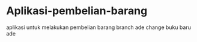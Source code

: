 # Aplikasi-pembelian-barang
aplikasi untuk melakukan pembelian barang
branch ade change
buku baru ade
